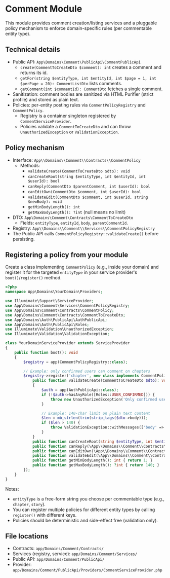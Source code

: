 # Comment Module

This module provides comment creation/listing services and a pluggable policy mechanism to enforce domain-specific rules (per commentable entity type).

## Technical details

- Public API: `App\Domains\Comment\PublicApi\CommentPublicApi`
  - `create(CommentToCreateDto $comment): int` creates a comment and returns its id.
  - `getFor(string $entityType, int $entityId, int $page = 1, int $perPage = 20): CommentListDto` lists comments.
  - `getComment(int $commentId): CommentDto` fetches a single comment.
- Sanitization: comment bodies are sanitized via HTML Purifier (strict profile) and stored as plain text.
- Policies: per-entity posting rules via `CommentPolicyRegistry` and `CommentPolicy`.
  - Registry is a container singleton registered by `CommentServiceProvider`.
  - Policies validate a `CommentToCreateDto` and can throw `UnauthorizedException` or `ValidationException`.

## Policy mechanism

- Interface: `App\\Domains\\Comment\\Contracts\\CommentPolicy`
  - Methods:
    - `validateCreate(CommentToCreateDto $dto): void`
    - `canCreateRoot(string $entityType, int $entityId, int $userId): bool`
    - `canReply(CommentDto $parentComment, int $userId): bool`
    - `canEditOwn(CommentDto $comment, int $userId): bool`
    - `validateEdit(CommentDto $comment, int $userId, string $newBody): void`
    - `getMinBodyLength(): int`
    - `getMaxBodyLength(): ?int` (null means no limit)
- DTO: `App\Domains\Comment\Contracts\CommentToCreateDto`
  - Fields: `entityType`, `entityId`, `body`, `parentCommentId`.
- Registry: `App\\Domains\\Comment\\Services\\CommentPolicyRegistry`
- The Public API calls `CommentPolicyRegistry::validateCreate()` before persisting.

## Registering a policy from your module

Create a class implementing `CommentPolicy` (e.g., inside your domain) and register it for the targeted `entityType` in your service provider's `boot()`/`register()` method.

```php
<?php
namespace App\Domains\YourDomain\Providers;

use Illuminate\Support\ServiceProvider;
use App\Domains\Comment\Services\CommentPolicyRegistry;
use App\Domains\Comment\Contracts\CommentPolicy;
use App\Domains\Comment\Contracts\CommentToCreateDto;
use App\Domains\Auth\PublicApi\AuthPublicApi;
use App\Domains\Auth\PublicApi\Roles;
use Illuminate\Validation\UnauthorizedException;
use Illuminate\Validation\ValidationException;

class YourDomainServiceProvider extends ServiceProvider
{
    public function boot(): void
    {
        $registry = app(CommentPolicyRegistry::class);

        // Example: only confirmed users can comment on chapters
        $registry->register('chapter', new class implements CommentPolicy {
            public function validateCreate(CommentToCreateDto $dto): void
            {
                $auth = app(AuthPublicApi::class);
                if (!$auth->hasAnyRole([Roles::USER_CONFIRMED])) {
                    throw new UnauthorizedException('Only confirmed users may comment');
                }

                // Example: 140-char limit on plain text content
                $len = mb_strlen(trim(strip_tags($dto->body)));
                if ($len > 140) {
                    throw ValidationException::withMessages(['body' => ['Comment too long']]);
                }
            }
            public function canCreateRoot(string $entityType, int $entityId, int $userId): bool { return true; }
            public function canReply(\App\\Domains\\Comment\\Contracts\\CommentDto $parentComment, int $userId): bool { return true; }
            public function canEditOwn(\App\\Domains\\Comment\\Contracts\\CommentDto $comment, int $userId): bool { return true; }
            public function validateEdit(\App\\Domains\\Comment\\Contracts\\CommentDto $comment, int $userId, string $newBody): void {}
            public function getMinBodyLength(): int { return 1; }
            public function getMaxBodyLength(): ?int { return 140; }
        });
    }
}
```

Notes:
- `entityType` is a free-form string you choose per commentable type (e.g., `chapter`, `story`).
- You can register multiple policies for different entity types by calling `register()` with different keys.
- Policies should be deterministic and side-effect free (validation only).

## File locations

- Contracts: `app/Domains/Comment/Contracts/`
- Services (registry, service): `app/Domains/Comment/Services/`
- Public API: `app/Domains/Comment/PublicApi/`
- Provider: `app/Domains/Comment/PublicApi/Providers/CommentServiceProvider.php`
